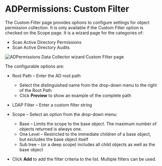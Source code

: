 # ADPermissions: Custom Filter

The Custom Filter page provides options to configure settings for object permission collection. It
is only available if the Custom Filter option is checked on the Scope page. It is a wizard page for
the categories of:

- Scan Active Directory Permissions
- Scan Active Directory Audits

![ADPermissions Data Collector wizard Custom Filter page](/img/product_docs/accessanalyzer/admin/datacollector/customfilter.webp)

The configurable options are:

- Root Path – Enter the AD root path

    - Select the distinguished name from the drop-down menu to the right of the Root Path
    - Click **Preview** to show an example of the complete path

- LDAP Filter – Enter a custom filter string
- Scope – Select an option from the drop-down menu:

    - Base – Limits the scope to the base object. The maximum number of objects returned is always
      one.
    - One Level – Restricted to the immediate children of a base object, but excludes the base
      object itself
    - Sub tree – (or a deep scope) includes all child objects as well as the base object

- Click **Add** to add the filter criteria to the list. Multiple filters can be used.
